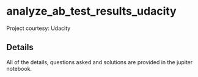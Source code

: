 # analyze_ab_test_results_udacity
Project courtesy: Udacity

## Details
All of the details, questions asked and solutions are provided in the jupiter notebook.
